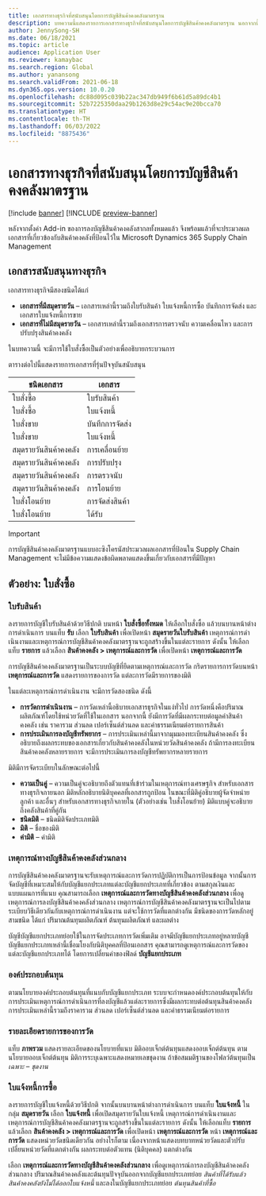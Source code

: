 ```yaml
---
title: เอกสารทางธุรกิจที่สนับสนุนโดยการบัญชีสินค้าคงคลังมาตรฐาน
description: บทความนี้แสดงรายการเอกสารทางธุรกิจที่สนับสนุนโดยการบัญชีสินค้าคงคลังมาตรฐาน นอกจากนี้ ยังมีตัวอย่างรายละเอียดเอกสารใบสั่งซื้อด้วย
author: JennySong-SH
ms.date: 06/18/2021
ms.topic: article
audience: Application User
ms.reviewer: kamaybac
ms.search.region: Global
ms.author: yanansong
ms.search.validFrom: 2021-06-18
ms.dyn365.ops.version: 10.0.20
ms.openlocfilehash: dc88d095c039b22ac347db949f6b61d5a89dc4b1
ms.sourcegitcommit: 52b7225350daa29b1263d8e29c54ac9e20bcca70
ms.translationtype: HT
ms.contentlocale: th-TH
ms.lasthandoff: 06/03/2022
ms.locfileid: "8875436"
---
```

# <a name="business-documents-supported-by-global-inventory-accounting"></a>เอกสารทางธุรกิจที่สนับสนุนโดยการบัญชีสินค้าคงคลังมาตรฐาน

[!include [banner](../includes/banner.md)]
[!INCLUDE [preview-banner](../includes/preview-banner.md)]
<!--KFM: Preview until 4/30/2022 -->

หลังจากตั้งค่า Add-in ของการลงบัญชีสินค้าคงคลังสากลทั้งหมดแล้ว จึงพร้อมแล้วที่จะประมวลผลเอกสารที่เกี่ยวข้องกับสินค้าคงคลังที่ป้อนไว้ใน Microsoft Dynamics 365 Supply Chain Management

## <a name="supported-business-documents"></a>เอกสารสนับสนุนทางธุรกิจ

เอกสารทางธุรกิจมีสองชนิดได้แก่

- **เอกสารที่มีสมุดรายวัน** – เอกสารเหล่านี้รวมถึงใบรับสินค้า ใบแจ้งหนี้การซื้อ บันทึกการจัดส่ง และเอกสารใบแจ้งหนี้การขาย
- **เอกสารที่ไม่มีสมุดรายวัน** – เอกสารเหล่านี้รวมถึงเอกสารการตรวจนับ ความเคลื่อนไหว และการปรับปรุงสินค้าคงคลัง

ในบทความนี้ จะมีการใช้ใบสั่งซื้อเป็นตัวอย่างเพื่ออธิบายกระบวนการ

ตารางต่อไปนี้แสดงรายการเอกสารที่รุ่นปัจจุบันสนับสนุน

| ชนิดเอกสาร      | เอกสาร        |
|--------------------|-----------------|
| ใบสั่งซื้อ     | ใบรับสินค้า |
| ใบสั่งซื้อ     | ใบแจ้งหนี้         |
| ใบสั่งขาย        | บันทึกการจัดส่ง    |
| ใบสั่งขาย        | ใบแจ้งหนี้         |
| สมุดรายวันสินค้าคงคลัง | การเคลื่อนย้าย        |
| สมุดรายวันสินค้าคงคลัง | การปรับปรุง      |
| สมุดรายวันสินค้าคงคลัง | การตรวจนับ        |
| สมุดรายวันสินค้าคงคลัง | การโอนย้าย        |
| ใบสั่งโอนย้าย     | การจัดส่งสินค้า        |
| ใบสั่งโอนย้าย     | ได้รับ         |

> [!IMPORTANT]
> การบัญชีสินค้าคงคลังมาตรฐานแบบอะซิงโครนัสประมวลผลเอกสารที่ป้อนใน Supply Chain Management จะไม่มีข้อความแสดงข้อผิดพลาดแสดงขึ้นเกี่ยวกับเอกสารที่มีปัญหา

## <a name="example-purchase-order"></a>ตัวอย่าง: ใบสั่งซื้อ

### <a name="product-receipt"></a>ใบรับสินค้า

ลงรายการบัญชีใบรับสินค้าด้วยวิธีปกติ บนหน้า **ใบสั่งซื้อทั้งหมด** ให้เลือกใบสั่งซื้อ แล้วบนบานหน้าต่างการดำเนินการ บนแท็บ **รับ** เลือก **ใบรับสินค้า** เพื่อเปิดหน้า **สมุดรายวันใบรับสินค้า** เหตุการณ์การดําเนินงานและเหตุการณ์การบัญชีสินค้าคงคลังมาตรฐานจะถูกสร้างขึ้นในแต่ละรายการ ดังนั้น ให้เลือกแท็บ **รายการ** แล้วเลือก **สินค้าคงคลัง \> เหตุการณ์และการวัด** เพื่อเปิดหน้า **เหตุการณ์และการวัด**

การบัญชีสินค้าคงคลังมาตรฐานเป็นระบบบัญชีที่ยึดตามเหตุการณ์และการวัด กริดรายการการวัดบนหน้า **เหตุการณ์และการวัด** แสดงรายการของการวัด แต่ละการวัดมีรายการของมิติ

ในแต่ละเหตุการณ์การดําเนินงาน จะมีการวัดสองชนิด ดังนี้

- **การวัดการดําเนินงาน** – การวัดเหล่านี้อธิบายเอกสารธุรกิจในแง่ทั่วไป การวัดหนึ่งคือปริมาณผลิตภัณฑ์โดยใช้หน่วยวัดที่ใช้ในเอกสาร นอกจากนี้ ยังมีการวัดที่มีผลกระทบต่อมูลค่าสินค้าคงคลัง เช่น ราคารวม ส่วนลด เปอร์เซ็นต์ส่วนลด และค่าธรรมเนียมต่อรายการสินค้า
- **การประเมินการลงบัญชีทรัพยากร** – การประเมินเหล่านี้มาจากมุมมองทะเบียนสินค้าคงคลัง ซึ่งอธิบายถึงผลกระทบของเอกสารเกี่ยวกับสินค้าคงคลังในหน่วยวัดสินค้าคงคลัง ถ้ามีการลงทะเบียนสินค้าคงคลังหลายรายการ จะมีการประเมินการลงบัญชีทรัพยากรหลายรายการ

มิติมีการจัดระเบียบในลักษณะต่อไปนี้

- **ความเป็นคู่** – ความเป็นคู่จะอธิบายถึงตัวแทนที่เข้าร่วมในเหตุการณ์ทางเศรษฐกิจ สำหรับเอกสารทางธุรกิจภายนอก มิติหลักอธิบายนิติบุคคลที่เอกสารถูกป้อน ในขณะที่มิติคู่อธิบายผู้จัดจำหน่าย ลูกค้า และอื่นๆ สำหรับเอกสารทางธุรกิจภายใน (ตัวอย่างเช่น ใบสั่งโอนย้าย) มิติแบบคู่จะอธิบายถึงคลังสินค้าที่คู่กัน
- **ชนิดมิติ** – ชนิดมิติจัดประเภทมิติ
- **มิติ** – ชื่อของมิติ
- **ค่ามิติ** – ค่ามิติ

### <a name="global-inventory-accounting-event"></a>เหตุการณ์ทางบัญชีสินค้าคงคลังส่วนกลาง

การบัญชีสินค้าคงคลังมาตรฐานจะรับเหตุการณ์และการวัดการปฏิบัติการเป็นการป้อนข้อมูล จากนั้นการจัดบัญชีที่เหมาะสมให้กับบัญชีแยกประเภทแต่ละบัญชีแยกประเภทที่เกี่ยวข้อง ตามสกุลเงินและแบบแผนการที่แนบ คุณสามารถเลือก **เหตุการณ์และการวัดทางบัญชีสินค้าคงคลังส่วนกลาง** เพื่อดูเหตุการณ์การลงบัญชีสินค้าคงคลังส่วนกลาง เหตุการณ์การบัญชีสินค้าคงคลังมาตรฐานจะเป็นไปตามระเบียบวิธีเดียวกันกับเหตุการณ์การดําเนินงาน แต่จะใช้การวัดที่แตกต่างกัน มีชนิดของการวัดหลักอยู่สามชนิด ได้แก่ ปริมาณต้นทุนผลิตภัณฑ์ ต้นทุนผลิตภัณฑ์ และผลต่าง

บัญชีบัญชีแยกประเภทย่อยใช้ในการจัดประเภทการวัดเพิ่มเติม อาจมีบัญชีแยกประเภทอยู่หลายบัญชี บัญชีแยกประเภทเหล่านี้เชื่อมโยงกับนิติบุคคลที่ป้อนเอกสาร คุณสามารถดูเหตุการณ์และการวัดของแต่ละบัญชีแยกประเภทได้ โดยการเปลี่ยนค่าของฟิลด์ **บัญชีแยกประเภท**

### <a name="cost-element"></a>องค์ประกอบต้นทุน

ตามนโยบายองค์ประกอบต้นทุนที่แนบกับบัญชีแยกประเภท ระบบจะกําหนดองค์ประกอบต้นทุนให้กับการประเมินเหตุการณ์การดําเนินการที่ลงบัญชีแล้วแต่ละรายการซึ่งมีผลกระทบต่อต้นทุนสินค้าคงคลัง การประเมินเหล่านี้รวมถึงราคารวม ส่วนลด เปอร์เซ็นต์ส่วนลด และค่าธรรมเนียมต่อรายการ

### <a name="measurement-line-details"></a>รายละเอียดรายการของการวัด

แท็บ **ภาพรวม** แสดงรายละเอียดของนโยบายที่แนบ มิติออบเจ็กต์ต้นทุนแสดงออบเจ็กต์ต้นทุน ตามนโยบายออบเจ็กต์ต้นทุน มิติการระบุเฉพาะแสดงหมายเลขชุดงาน ถ้าข้อสมมติฐานของโฟลว์ต้นทุนเป็น *เฉพาะ – ชุดงาน*

### <a name="purchase-invoice"></a>ใบแจ้งหนี้การซื้อ

ลงรายการบัญชีใบแจ้งหนี้ด้วยวิธีปกติ จากนั้นบนบานหน้าต่างการดำเนินการ บนแท็บ **ใบแจ้งหนี้** ในกลุ่ม **สมุดรายวัน** เลือก **ใบแจ้งหนี้** เพื่อเปิดสมุดรายวันใบแจ้งหนี้ เหตุการณ์การดําเนินงานและเหตุการณ์การบัญชีสินค้าคงคลังมาตรฐานจะถูกสร้างขึ้นในแต่ละรายการ ดังนั้น ให้เลือกแท็บ **รายการ** แล้วเลือก **สินค้าคงคลัง \> เหตุการณ์และการวัด** เพื่อเปิดหน้า **เหตุการณ์และการวัด** หน้า **เหตุการณ์และการวัด** แสดงหน่วยวัดชนิดเดียวกัน อย่างไรก็ตาม เนื่องจากหน้าแสดงบทบาทหน่วยวัดและตัวปรับเปลี่ยนหน่วยวัดที่แตกต่างกัน ผลกระทบต่อตัวแทน (นิติบุคคล) แตกต่างกัน

เลือก **เหตุการณ์และการวัดทางบัญชีสินค้าคงคลังส่วนกลาง** เพื่อดูเหตุการณ์การลงบัญชีสินค้าคงคลังส่วนกลาง ปริมาณสินค้าคงคลังและต้นทุนปัจจุบันออกจากบัญชีแยกประเภทย่อย *สินค้าที่ได้รับแล้วสินค้าคงคลังยังไม่ได้ออกใบแจ้งหนี้* และลงในบัญชีแยกประเภทย่อย *ต้นทุนสินค้าที่ซื้อ*

